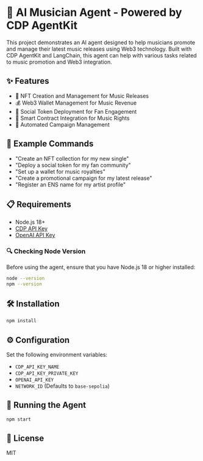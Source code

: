 # 🎵 AI Musician Agent - Powered by CDP AgentKit

This project demonstrates an AI agent designed to help musicians promote and manage their latest music releases using Web3 technology. Built with CDP AgentKit and LangChain, this agent can help with various tasks related to music promotion and Web3 integration.

## ✨ Features

- 🎼 NFT Creation and Management for Music Releases
- 💰 Web3 Wallet Management for Music Revenue
- 🎫 Social Token Deployment for Fan Engagement
- 📝 Smart Contract Integration for Music Rights
- 🚀 Automated Campaign Management

## 💬 Example Commands

- "Create an NFT collection for my new single"
- "Deploy a social token for my fan community"
- "Set up a wallet for music royalties"
- "Create a promotional campaign for my latest release"
- "Register an ENS name for my artist profile"

## 📋 Requirements

- Node.js 18+
- [CDP API Key](https://portal.cdp.coinbase.com/access/api)
- [OpenAI API Key](https://platform.openai.com/docs/quickstart#create-and-export-an-api-key)

### 🔍 Checking Node Version

Before using the agent, ensure that you have Node.js 18 or higher installed:

```bash
node --version
npm --version
```

## 🛠️ Installation

```bash
npm install
```

## ⚙️ Configuration

Set the following environment variables:
- `CDP_API_KEY_NAME`
- `CDP_API_KEY_PRIVATE_KEY`
- `OPENAI_API_KEY`
- `NETWORK_ID` (Defaults to `base-sepolia`)

## 🚀 Running the Agent

```bash
npm start
```

## 📄 License

MIT
